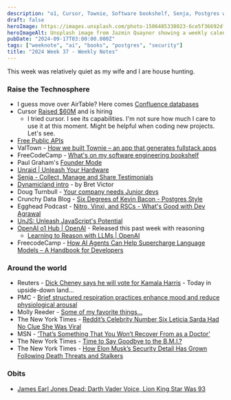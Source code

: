 ```yaml
---
description: "o1, Cursor, Townie, Software bookshelf, Senja, Postgres with Six Degrees of Kevin Bacon, unexpected endorsements, heightened security, and Mystery celebrity number six. RIP James Earl Jones."
draft: false
heroImage: https://images.unsplash.com/photo-1506485338023-6ce5f36692df?ixlib=rb-4.0.3&ixid=M3wxMjA3fDB8MHxwaG90by1wYWdlfHx8fGVufDB8fHx8fA%3D%3D&auto=format&fit=crop&w=2370&q=80
heroImageAlt: Unsplash image from Jazmin Quaynor showing a weekly calendar
pubDate: "2024-09-17T03:00:00.000Z"
tags: ["weeknote", "ai", "books", "postgres", "security"]
title: "2024 Week 37 - Weekly Notes"
---
```


This week was relatively quiet as my wife and I are house hunting.

### Raise the Technosphere

- I guess move over AirTable? Here comes [Confluence databases](https://community.atlassian.com/t5/Confluence-articles/Just-in-Confluence-databases-have-landed/ba-p/2749345)
- Cursor [Raised $60M](https://www.cursor.com/blog/series-a?utm_source=changelog-news) and is hiring
  - I tried cursor. I see its capabilities. I'm not sure how much I care to use it at this moment. Might be helpful when coding new projects. Let's see.
- [Free Public APIs](https://www.freepublicapis.com/?utm_source=changelog-news)
- ValTown - [How we built Townie – an app that generates fullstack apps](https://blog.val.town/blog/codegen/)
- FreeCodeCamp - [What's on my software engineering bookshelf](https://www.freecodecamp.org/news/my-software-engineering-bookshelf/)
- Paul Graham's [Founder Mode](https://paulgraham.com/foundermode.html)
- [Unraid | Unleash Your Hardware](https://unraid.net/)
- [Senja - Collect, Manage and Share Testimonials](https://senja.io/)
- [Dynamicland intro](https://dynamicland.org/2024/Intro/) - by Bret Victor
- Doug Turnbull - [Your company needs Junior devs](https://softwaredoug.com/blog/2024/09/07/your-team-needs-juniors?utm_source=changelog-news)
- Crunchy Data Blog - [Six Degrees of Kevin Bacon - Postgres Style](https://www.crunchydata.com/blog/six-degrees-of-kevin-bacon-postgres-style?utm_source=changelog-news)
- Egghead Podcast - [Nitro, Vinxi, and RSCs - What's Good with Dev Agrawal](https://egghead.io/nitro-vinxi-and-rscs-whats-good-with-dev-agrawal-s577t)
- [UnJS: Unleash JavaScript's Potential](https://unjs.io/)
- [OpenAI o1 Hub | OpenAI](https://openai.com/o1/) - Released this past week with reasoning
  - [Learning to Reason with LLMs | OpenAI](https://openai.com/index/learning-to-reason-with-llms/)
- FreecodeCamp - [How AI Agents Can Help Supercharge Language Models – A Handbook for Developers](https://www.freecodecamp.org/news/how-ai-agents-can-supercharge-language-models-handbook/)

### Around the world

- Reuters - [Dick Cheney says he will vote for Kamala Harris](https://www.reuters.com/world/us/republican-former-vp-dick-cheney-says-he-will-vote-kamala-harris-2024-09-06/) - Today in upside-down land...
- PMC - [Brief structured respiration practices enhance mood and reduce physiological arousal](https://www.ncbi.nlm.nih.gov/pmc/articles/PMC9873947/?utm_source=www.stretch-letter.com&utm_medium=newsletter&utm_campaign=box-breathing-adjust-the-technique-to-your-unique-nervous-system)
- Molly Reeder - [Some of my favorite things...](https://waxingandweaving.substack.com/p/some-of-my-favorite-things)
- The New York Times - [Reddit’s Celebrity Number Six Leticia Sarda Had No Clue She Was Viral](https://www.nytimes.com/2024/09/10/style/celebrity-six-leticia-sarda-reddit.html?unlocked_article_code=1.J04.q1ej.Hk0Flj2tgP15)
- MSN - [‘That’s Something That You Won’t Recover From as a Doctor’](https://www.msn.com/en-us/health/other/that-s-something-that-you-won-t-recover-from-as-a-doctor/ar-AA1qs5Fg)
- The New York Times - [Time to Say Goodbye to the B.M.I.?](https://www.nytimes.com/2024/09/06/health/body-roundness-index-bmi.html?campaign_id=190&emc=edit_ufn_20240912&instance_id=134105&nl=from-the-times&regi_id=197092347&segment_id=177584&te=1&user_id=53888c42b17ce2b613ad43a8e73d64ef)
- The New York Times - [How Elon Musk’s Security Detail Has Grown Following Death Threats and Stalkers](https://www.nytimes.com/2024/09/13/technology/elon-musk-security.html?campaign_id=9&emc=edit_nn_20240913&instance_id=134212&nl=the-morning&regi_id=197092347&segment_id=177687&te=1&user_id=53888c42b17ce2b613ad43a8e73d64ef)

### Obits

- [James Earl Jones Dead: Darth Vader Voice, Lion King Star Was 93](https://variety.com/2024/film/news/james-earl-jones-dead-darth-vader-lion-king-1236138656/)
